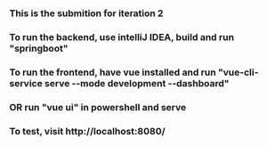 ### This is the submition for iteration 2

### To run the backend, use intelliJ IDEA, build and run "springboot"

### To run the frontend, have vue installed and run "vue-cli-service serve --mode development --dashboard"

### OR run "vue ui" in powershell and serve

### To test, visit http://localhost:8080/